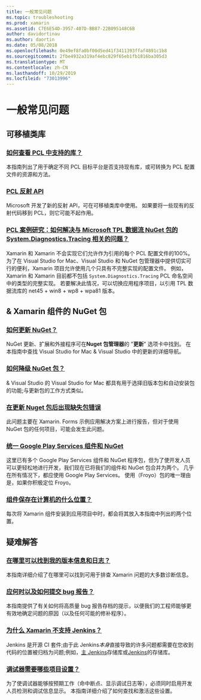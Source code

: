 ```yaml
---
title: 一般常见问题
ms.topic: troubleshooting
ms.prod: xamarin
ms.assetid: C7E6E54D-3957-407D-BB87-22B095148C6B
author: davidortinau
ms.author: daortin
ms.date: 05/08/2018
ms.openlocfilehash: 0e49ef8fa0bf00d5ed41f3411393ffaf4891c1b8
ms.sourcegitcommit: 2fbe4932a319af4ebc829f65eb1fb1816ba305d3
ms.translationtype: MT
ms.contentlocale: zh-CN
ms.lasthandoff: 10/29/2019
ms.locfileid: "73013996"
---
```

# <a name="general-frequently-asked-questions"></a>一般常见问题

## <a name="portable-class-libraries"></a>可移植类库

### <a name="how-can-i-view-what-libraries-are-supported-in-a-pclpcl-support-librariesmd"></a>[如何查看 PCL 中支持的库？](pcl-support-libraries.md)
本指南列出了用于确定不同 PCL 目标平台是否支持现有库，或可转换为 PCL 配置文件的资源和方法。

### <a name="pcl-reflection-apipcl-reflectionmd"></a>[PCL 反射 API](pcl-reflection.md)
Microsoft 开发了新的反射 API，可在可移植类库中使用。 如果要将一些现有的反射代码移到 PCL，则它可能不起作用。

### <a name="pcl-case-study-how-can-i-resolve-problems-related-to-systemdiagnosticstracing-for-the-microsoft-tpl-dataflow-nuget-packagepcl-case-studymd"></a>[PCL 案例研究：如何解决与 Microsoft TPL 数据流 NuGet 包的 System.Diagnostics.Tracing 相关的问题？](pcl-case-study.md)
Xamarin 和 Xamarin 不会实现它们允许作为引用的每个 PCL 配置文件的100%。 为了在 Visual Studio for Mac、Visual Studio 和 NuGet 包管理器中提供切实可行的便利，Xamarin 项目允许使用几个只具有不完整实现的配置文件。 例如，Xamarin 和 Xamarin 目前都不包括 `System.Diagnostics.Tracing` PCL 命名空间中的类型的完整实现。 若要解决此情况，可以切换应用程序项目，以引用 TPL 数据流库的 net45 + win8 + wp8 + wpa81 版本。

## <a name="nuget-packages--xamarin-components"></a>& Xamarin 组件的 NuGet 包
### <a name="how-can-i-update-nugetnuget-updatemd"></a>[如何更新 NuGet？](nuget-update.md)
NuGet 更新、扩展和外接程序可在**Nuget 包管理器**的 "**更新**" 选项卡中找到。 在本指南中查找 Visual Studio for Mac & Visual Studio 中的更新的详细导航。

### <a name="how-do-i-downgrade-a-nuget-packagenuget-package-downgrademd"></a>[如何降级 NuGet 包？](nuget-package-downgrade.md)
& Visual Studio 的 Visual Studio for Mac 都具有用于选择旧版本包和自动安装包的功能;与更新包的工作方式类似。

### <a name="missing-packages-error-after-updating-nuget-packagesnuget-packages-missingmd"></a>[在更新 Nuget 包后出现缺失包错误](nuget-packages-missing.md)
此问题主要在 Xamarin. Forms 示例应用解决方案上进行报告，但对于使用 NuGet 包的任何项目，可能会发生此问题。

### <a name="unifying-google-play-services-components-and-nugetgps-components-nugetmd"></a>[统一 Google Play Services 组件和 NuGet](gps-components-nuget.md)
这里已有多个 Google Play Services 组件和 NuGet 程序包，但为了使开发人员可以更轻松地进行开发，我们现在已将我们的组件和 NuGet 包合并为两个。 几乎在所有情况下，都应使用 Google Play Services。 使用（Froyo）包的唯一理由是，如果你积极定位 Froyo。

### <a name="where-are-the-components-stored-on-my-machinecomponent-storagemd"></a>[组件保存在计算机的什么位置？](component-storage.md)
每次将 Xamarin 组件安装到应用项目中时，都会将其放入本指南中列出的两个位置。

## <a name="troubleshooting"></a>疑难解答
### <a name="where-can-i-find-my-version-information-and-logsversion-logsmd"></a>[在哪里可以找到我的版本信息和日志？](version-logs.md)
本指南详细介绍了在哪里可以找到可用于排查 Xamarin 问题的大多数诊断信息。

### <a name="when-and-how-should-i-file-a-bug-reporthowto-file-bugmd"></a>[应何时以及如何提交 bug 报告？](howto-file-bug.md)
本指南提供了有关如何将高质量 bug 报告存档的提示，以便我们的工程师能够更有效地确定问题的原因（以及任何可能的修补程序）。

### <a name="why-isnt-jenkins-supported-by-xamarinxamarin-jenkinsmd"></a>[为什么 Xamarin 不支持 Jenkins？](xamarin-jenkins.md)
Jenkins 是开源 CI 套件;由于此 Jenkins*本身*直接导致的许多问题都需要在您收到代码的位置被归档为问题;例如，[主 Jenkins](https://github.com/jenkinsci/jenkins)存储库或[Jenkins](https://github.com/stisti/jenkins-app)的存储库。

### <a name="what-project-settings-are-required-for-the-debuggerdebugger-settingsmd"></a>[调试器需要哪些项目设置？](debugger-settings.md)
为了使调试器能够按预期工作（命中断点、显示调试日志等），必须同时启用开发人员检测和调试信息显示。 本指南详细介绍了如何查找和激活这些设置。
